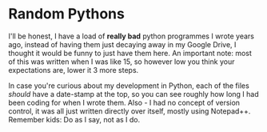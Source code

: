 # Random Pythons
I'll be honest, I have a load of **really bad** python programmes I wrote years ago, instead of having them just decaying away in my Google Drive, I thought it would be funny to just have them here. An important note: most of this was written when I was like 15, so however low you think your expectations are, lower it 3 more steps.

In case you're curious about my development in Python, each of the files *should* have a date-stamp at the top, so you can see roughly how long I had been coding for when I wrote them. Also - I had no concept of version control, it was all just written directly over itself, mostly using Notepad++. Remember kids: Do as I say, not as I do.
